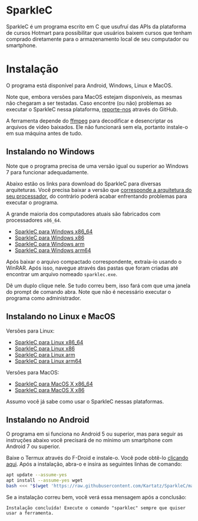 # SparkleC

SparkleC é um programa escrito em C que usufruí das APIs da plataforma de cursos Hotmart para possibilitar que usuários baixem cursos que tenham comprado diretamente para o armazenamento local de seu computador ou smartphone.

# Instalação

O programa está disponível para Android, Windows, Linux e MacOS.

Note que, embora versões para MacOS estejam disponíveis, as mesmas não chegaram a ser testadas. Caso encontre (ou não) problemas ao executar o SparkleC nessa plataforma, [reporte-nos](https://github.com/Kartatz/SparkleC/issues) através do GitHub.

A ferramenta depende do [ffmpeg](https://ffmpeg.org/download.html) para decodificar e desencriptar os arquivos de vídeo baixados. Ele não funcionará sem ela, portanto instale-o em sua máquina antes de tudo.

## Instalando no Windows

Note que o programa precisa de uma versão igual ou superior ao Windows 7 para funcionar adequadamente.

Abaixo estão os links para download do SparkleC para diversas arquiteturas. Você precisa baixar a versão que [corresponde a arquitetura do seu processador](https://support.microsoft.com/pt-br/windows/versões-de-32-bits-e-64-bits-do-windows-perguntas-frequentes-c6ca9541-8dce-4d48-0415-94a3faa2e13d), do contrário poderá acabar enfrentando problemas para executar o programa.

A grande maioria dos computadores atuais são fabricados com processadores `x86_64`.

- [SparkleC para Windows x86_64](https://github.com/Kartatz/SparkleC/releases/download/v0.1/x86_64-w64-mingw32.zip)
- [SparkleC para Windows x86](https://github.com/Kartatz/SparkleC/releases/download/v0.1/i686-w64-mingw32.zip)
- [SparkleC para Windows arm](https://github.com/Kartatz/SparkleC/releases/download/v0.1/armv7-w64-mingw32.zip)
- [SparkleC para Windows arm64](https://github.com/Kartatz/SparkleC/releases/download/v0.1/aarch64-w64-mingw32.zip)

Após baixar o arquivo compactado correspondente, extraía-io usando o WinRAR. Após isso, navegue através das pastas que foram criadas até encontrar um arquivo nomeado `sparklec.exe`.

Dê um duplo clique nele. Se tudo correu bem, isso fará com que uma janela do prompt de comando abra. Note que não é necessário executar o programa como administrador.

## Instalando no Linux e MacOS

Versões para Linux:

- [SparkleC para Linux x86_64](https://github.com/Kartatz/SparkleC/releases/download/v0.1/x86_64-linux-gnu.tar.xz)
- [SparkleC para Linux x86](https://github.com/Kartatz/SparkleC/releases/download/v0.1/i686-linux-gnu.tar.xz)
- [SparkleC para Linux arm](https://github.com/Kartatz/SparkleC/releases/download/v0.1/arm-linux-gnueabi.tar.xz)
- [SparkleC para Linux arm64](https://github.com/Kartatz/SparkleC/releases/download/v0.1/aarch64-linux-gnu.tar.xz)

Versões para MacOS:

- [SparkleC para MacOS X x86_64](https://github.com/Kartatz/SparkleC/releases/download/v0.1/x86_64-apple-darwin.tar.xz)
- [SparkleC para MacOS X x86](https://github.com/Kartatz/SparkleC/releases/download/v0.1/i386-apple-darwin.tar.xz)

Assumo você já sabe como usar o SparkleC nessas plataformas.

## Instalando no Android

O programa em si funciona no Android 5 ou superior, mas para seguir as instruções abaixo você precisará de no mínimo um smartphone com Android 7 ou superior.

Baixe o Termux através do F-Droid e instale-o. Você pode obtê-lo [clicando aqui](https://f-droid.org/repo/com.termux_118.apk). Após a instalação, abra-o e insira as seguintes linhas de comando:

```bash
apt update --assume-yes
apt install --assume-yes wget
bash <<< "$(wget 'https://raw.githubusercontent.com/Kartatz/SparkleC/master/scripts/android-install.sh' --output-document=-)"

```

Se a instalação correu bem, você verá essa mensagem após a conclusão:

```
Instalação concluída! Execute o comando "sparklec" sempre que quiser usar a ferramenta.
```
